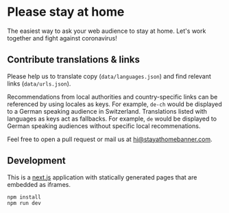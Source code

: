 # Please stay at home

The easiest way to ask your web audience to stay at home. Let's work together and fight against coronavirus!

## Contribute translations & links

Please help us to translate copy (`data/languages.json`) and find relevant links (`data/urls.json`).

Recommendations from local authorities and country-specific links can be referenced by using locales as keys. For example, `de-ch` would be displayed to a German speaking audience in Switzerland. Translations listed with languages as keys act as fallbacks. For example, `de` would be displayed to German speaking audiences without specific local recommenations.

Feel free to open a pull request or mail us at hi@stayathomebanner.com.

## Development

This is a [next.js](https://nextjs.org/docs/getting-started) application with statically generated pages that are embedded as iframes.

```
npm install
npm run dev
```
